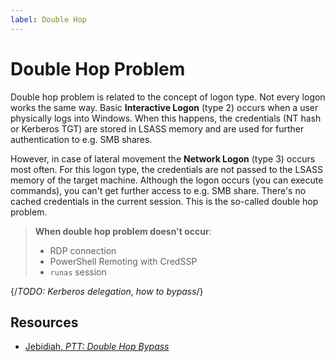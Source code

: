 ```yaml
---
label: Double Hop
---
```


# Double Hop Problem

Double hop problem is related to the concept of logon type. Not every logon works the same way. Basic **Interactive Logon** (type 2) occurs when a user physically logs into Windows. When this happens, the credentials (NT hash or Kerberos TGT) are stored in LSASS memory and are used for further authentication to e.g. SMB shares.

However, in case of lateral movement the **Network Logon** (type 3) occurs most often. For this logon type, the credentials are not passed to the LSASS memory of the target machine. Although the logon occurs (you can execute commands), you can't get further access to e.g. SMB share. There's no cached credentials in the current session. This is the so-called double hop problem.

> **When double hop problem doesn't occur**:
>
> * RDP connection
> * PowerShell Remoting with CredSSP
> * `runas` session

{/*TODO: Kerberos delegation, how to bypass*/}

## Resources

* [Jebidiah, *PTT: Double Hop Bypass*](https://seymour.hackstreetboys.ph/projects/red-team/ptt-double-hop-bypass)
